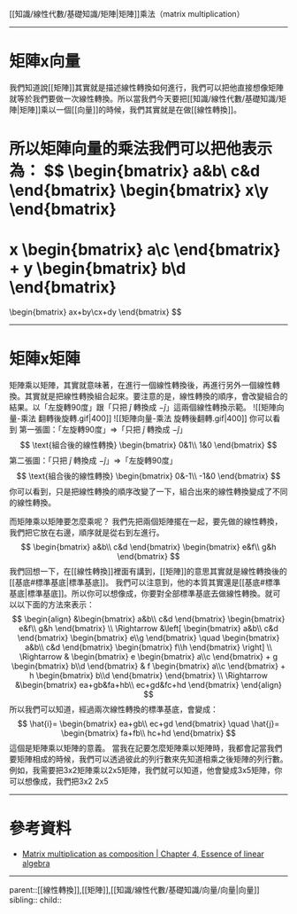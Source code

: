 [[知識/線性代數/基礎知識/矩陣|矩陣]]乘法（matrix multiplication）
- - -
# 矩陣x向量
我們知道說[[矩陣]]其實就是描述線性轉換如何進行，我們可以把他直接想像矩陣就等於我們要做一次線性轉換。所以當我們今天要把[[知識/線性代數/基礎知識/矩陣|矩陣]]乘以一個[[向量]]的時候，我們其實就是在做[[線性轉換]]。

所以矩陣向量的乘法我們可以把他表示為：
$$
\begin{bmatrix}
a&b\\
c&d
\end{bmatrix}
\begin{bmatrix}
x\\y
\end{bmatrix}
=
x
\begin{bmatrix}
a\\c
\end{bmatrix}
+
y
\begin{bmatrix}
b\\d
\end{bmatrix}
=
\begin{bmatrix}
ax+by\\cx+dy
\end{bmatrix}
$$
- - -
# 矩陣x矩陣
矩陣乘以矩陣，其實就意味著，在進行一個線性轉換後，再進行另外一個線性轉換。其實就是把線性轉換組合起來。要注意的是，線性轉換的順序，會改變組合的結果。以「左旋轉90度」跟「只把 $\hat{j}$ 轉換成 $-\hat{j}$」這兩個線性轉換示範。
![[矩陣向量-乘法 翻轉後旋轉.gif|400]]
![[矩陣向量-乘法 旋轉後翻轉.gif|400]]
你可以看到
第一張圖：「左旋轉90度」$\Rightarrow$「只把 $\hat{j}$ 轉換成 $-\hat{j}$」
$$
\text{組合後的線性轉換}
\begin{bmatrix}
0&1\\
1&0
\end{bmatrix}
$$
第二張圖：「只把 $\hat{j}$ 轉換成 $-\hat{j}$」$\Rightarrow$「左旋轉90度」
$$
\text{組合後的線性轉換}
\begin{bmatrix}
0&-1\\
-1&0
\end{bmatrix}
$$
你可以看到，只是把線性轉換的順序改變了一下，組合出來的線性轉換變成了不同的線性轉換。

而矩陣乘以矩陣要怎麼乘呢？
我們先把兩個矩陣擺在一起，要先做的線性轉換，我們把它放在右邊，順序就是從右到左進行。
$$
\begin{bmatrix}
a&b\\
c&d
\end{bmatrix}
\begin{bmatrix}
e&f\\
g&h
\end{bmatrix}
$$
我們回想一下，在[[線性轉換]]裡面有講到，[[矩陣]]的意思其實就是線性轉換後的[[基底#標準基底|標準基底]]。
我們可以注意到，他的本質其實還是[[基底#標準基底|標準基底]]。所以你可以想像成，你要對全部標準基底去做線性轉換。就可以以下面的方法來表示：
$$
\begin{align}
&\begin{bmatrix}
a&b\\
c&d
\end{bmatrix}
\begin{bmatrix}
e&f\\
g&h
\end{bmatrix}
\\
\Rightarrow
&\left[
\begin{bmatrix}
a&b\\
c&d
\end{bmatrix}
\begin{bmatrix}
e\\g
\end{bmatrix}
\quad
\begin{bmatrix}
a&b\\
c&d
\end{bmatrix}
\begin{bmatrix}
f\\h
\end{bmatrix}
\right]
\\
\Rightarrow
&
\begin{bmatrix}
e
\begin{bmatrix}
a\\c
\end{bmatrix}
+
g
\begin{bmatrix}
b\\d
\end{bmatrix}
&
f
\begin{bmatrix}
a\\c
\end{bmatrix}
+
h
\begin{bmatrix}
b\\d
\end{bmatrix}
\end{bmatrix}
\\
\Rightarrow
&\begin{bmatrix}
ea+gb&fa+hb\\
ec+gd&fc+hd
\end{bmatrix}
\end{align}
$$
所以我們可以知道，經過兩次線性轉換的標準基底，會變成：
$$
\hat{i}=
\begin{bmatrix}
ea+gb\\
ec+gd
\end{bmatrix}
\quad
\hat{j}=
\begin{bmatrix}
fa+fb\\
hc+hd
\end{bmatrix}
$$
這個是矩陣乘以矩陣的意義。
當我在記要怎麼矩陣乘以矩陣時，我都會記當我們要矩陣相成的時候，我們可以透過彼此的列行數來先知道相乘之後矩陣的列行數。例如，我需要把3x2矩陣乘以2x5矩陣，我們就可以知道，他會變成3x5矩陣，你可以想像成，我們把3x2 2x5

- - -
# 參考資料
- [Matrix multiplication as composition | Chapter 4, Essence of linear algebra](https://www.youtube.com/watch?v=XkY2DOUCWMU&t=139s)
- - -
parent::[[線性轉換]],[[矩陣]],[[知識/線性代數/基礎知識/向量/向量|向量]]
sibling::
child::